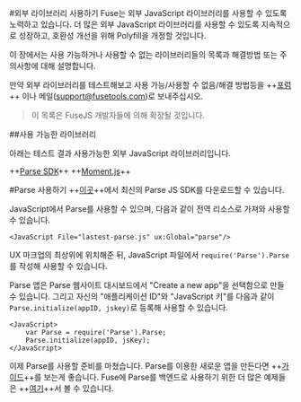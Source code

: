 #외부 라이브러리 사용하기
Fuse는 외부 JavaScript 라이브러리를 사용할 수 있도록 노력하고 있습니다. 더 많은 외부 JavaScript 라이브러리를 사용할 수 있도록 지속적으로 성장하고, 호환성 개선을 위해 Polyfill을 개정할 것입니다.

이 장에서는 사용 가능하거나 사용할 수 없는 라이브러리들의 목록과 해결방법 또는 주의사항에 대해 설명합니다.

만약 외부 라이브러리를 테스트해보고 사용 가능/사용할 수 없음/해결 방법등을 ++[포럼](https://www.fusetools.com/community/forums)++ 이나 메일(support@fusetools.com)로 보내주십시오.

> 이 목록은 FuseJS 개발자들에 의해 확장될 것입니다.

##사용 가능한 라이브러리

아래는 테스트 결과 사용가능한 외부 JavaScript 라이브러리입니다.

++[Parse SDK](https://parse.com/docs/js/guide)++
++[Moment.js](http://momentjs.com/)++


#Parse 사용하기
++[이곳](https://www.parse.com/docs/downloads)++에서 최신의 Parse JS SDK를 다운로드할 수 있습니다.

JavaScript에서 Parse를 사용할 수 있으며, 다음과 같이 전역 리소스로 가져와 사용할 수 있습니다.
```
<JavaScript File="lastest-parse.js" ux:Global="parse"/>
```
UX 마크업의 최상위에 위치해준 뒤, JavaScript 파일에서 `require('Parse').Parse`를 작성해 사용할 수 있습니다.

Parse 앱은 Parse 웹사이트 대시보드에서 "Create a new app"을 선택함으로 만들 수 있습니다. 그리고 자신의 "애플리케이션 ID"와 "JavaScript 키"를 다음과 같이 `Parse.initialize(appID, jskey)`로 등록해 사용할 수 있습니다.

```
<JavaScript>
    var Parse = require('Parse').Parse;
    Parse.initialize(appID, jsKey);
</JavaScript>
```
이제 Parse를 사용할 준비를 마쳤습니다. Parse를 이용한 새로운 앱을 만든다면 ++[가이드](https://www.parse.com/docs/js/guide)++를 보는게 좋습니다. Fuse에 Parse를 백엔드로 사용하기 위한 더 많은 예제들은 ++[여기](https://www.fusetools.com/community/examples/todoparseexample)++서 볼 수 있습니다.